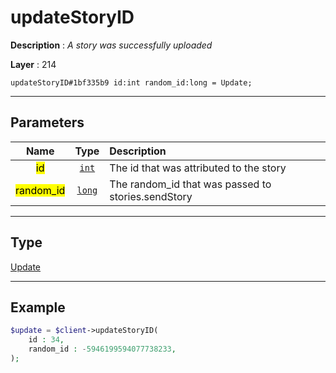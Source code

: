 # updateStoryID

**Description** : *A story was successfully uploaded*

**Layer** : 214

```tl
updateStoryID#1bf335b9 id:int random_id:long = Update;
```

---

## Parameters

| Name | Type | Description |
| :---: | :---: | :--- |
| <mark>id</mark> | [`int`](type/int) | The id that was attributed to the story |
| <mark>random_id</mark> | [`long`](type/long) | The random_id that was passed to stories.sendStory |

---

## Type

[Update](type/Update)

---

## Example

```php
$update = $client->updateStoryID(
	id : 34,
	random_id : -5946199594077738233,
);
```